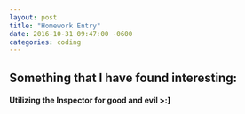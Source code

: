 ```yaml
---
layout: post
title: "Homework Entry"
date: 2016-10-31 09:47:00 -0600
categories: coding
---
```


## Something that I have found interesting: 

<h4>Utilizing the Inspector for good and evil >:] </h4>

